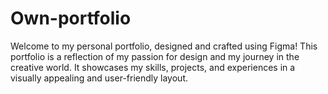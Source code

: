 # Own-portfolio
Welcome to my personal portfolio, designed and crafted using Figma! This portfolio is a reflection of my passion for design and my journey in the creative world. It showcases my skills, projects, and experiences in a visually appealing and user-friendly layout.
